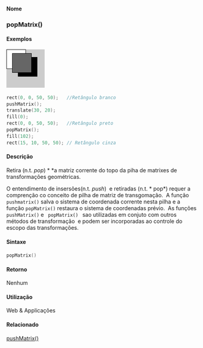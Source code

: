 
#### Nome
### popMatrix()

#### Exemplos
<img border="0" height="100" src="media/pop_.gif" width="100"/>

```pde
rect(0, 0, 50, 50);   //Retângulo branco
pushMatrix(); 
translate(30, 20); 
fill(0);  
rect(0, 0, 50, 50);   //Retângulo preto
popMatrix(); 
fill(102);  
rect(15, 10, 50, 50); // Retângulo cinza

```

#### Descrição
Retira (n.t. *pop*) * *a matriz corrente do topo da piha de matrixes de transformações geométricas.

O entendimento de insersões(n.t. *push*)  e retiradas (n.t. * pop*) requer a comprenção co conceito de pilha de matriz de transgomação.  A função `pushmatrix()` salva o sistema de coordenada corrente nesta pilha e a função `popMatrix()` restaura o sistema de coordenadas prévio.  As funções `pushMatrix()` e ` popMatrix() ` sao
utilizadas em conjuto com outros métodos de
transformação  e podem ser incorporadas ao controle
do escopo das transformações.

#### Sintaxe
```pde
popMatrix()

```

#### Retorno

	
Nenhum

#### Utilização

	
Web & Applicações

#### Relacionado
[pushMatrix()](pushMatrix_
)


